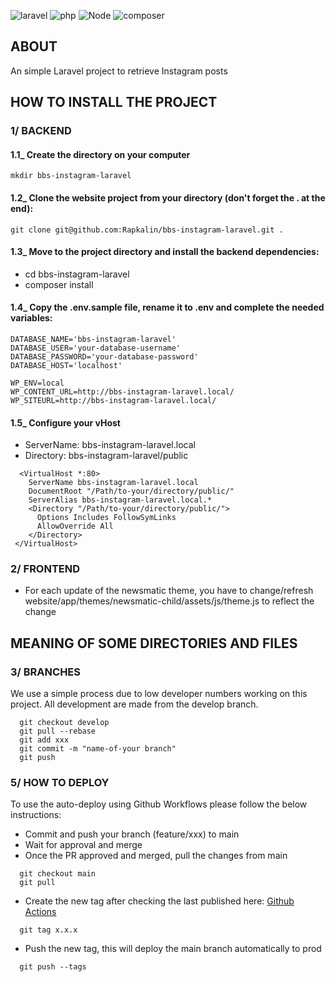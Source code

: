 ![laravel](https://img.shields.io/badge/laravel-v10-0678BE.svg?style=flat-square)
![php](https://img.shields.io/badge/PHP-v8.2-828cb7.svg?style=flat-square)
![Node](https://img.shields.io/badge/node-v18-644D31.svg?style=flat-square)
![composer](https://img.shields.io/badge/composer-v2.6.4-126E75.svg?style=flat-square)

## ABOUT
An simple Laravel project to retrieve Instagram posts

## HOW TO INSTALL THE PROJECT

### 1/ BACKEND

#### 1.1_ Create the directory on your computer
```
mkdir bbs-instagram-laravel
```

#### 1.2_ Clone the website project from your directory (don't forget the . at the end):
```git
git clone git@github.com:Rapkalin/bbs-instagram-laravel.git .
```

#### 1.3_ Move to the project directory and install the backend dependencies:
- cd bbs-instagram-laravel
- composer install

#### 1.4_ Copy the .env.sample file, rename it to .env and complete the needed variables:
```
DATABASE_NAME='bbs-instagram-laravel'
DATABASE_USER='your-database-username'
DATABASE_PASSWORD='your-database-password'
DATABASE_HOST='localhost'

WP_ENV=local
WP_CONTENT_URL=http://bbs-instagram-laravel.local/
WP_SITEURL=http://bbs-instagram-laravel.local/

```

#### 1.5_ Configure your vHost
- ServerName: bbs-instagram-laravel.local
- Directory: bbs-instagram-laravel/public
```
  <VirtualHost *:80>
    ServerName bbs-instagram-laravel.local
    DocumentRoot "/Path/to-your/directory/public/"
    ServerAlias bbs-instagram-laravel.local.*
    <Directory "/Path/to-your/directory/public/">
      Options Includes FollowSymLinks
      AllowOverride All
    </Directory>
 </VirtualHost>
```

### 2/ FRONTEND
- For each update of the newsmatic theme, you have to change/refresh website/app/themes/newsmatic-child/assets/js/theme.js to reflect the change

## MEANING OF SOME DIRECTORIES AND FILES

### 3/ BRANCHES
We use a simple process due to low developer numbers working on this project.
All development are made from the develop branch. 
```
  git checkout develop
  git pull --rebase
  git add xxx
  git commit -m "name-of-your branch"
  git push
```

### 5/ HOW TO DEPLOY
To use the auto-deploy using Github Workflows please follow the below instructions:
- Commit and push your branch (feature/xxx) to main
- Wait for approval and merge
- Once the PR approved and merged, pull the changes from main
```
  git checkout main
  git pull
```
- Create the new tag after checking the last published here: [Github Actions](https://github.com/Rapkalin/explain-code/actions)
```
  git tag x.x.x
```
- Push the new tag, this will deploy the main branch automatically to prod
```
  git push --tags
```
